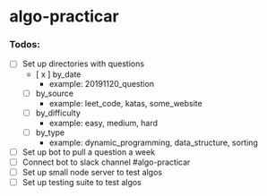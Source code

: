 # algo-practicar

### Todos:
  - [ ] Set up directories with questions
    - [ x ] by_date
      - example: 20191120_question
    - [ ] by_source
      - example: leet_code, katas, some_website
    - [ ] by_difficulty 
      - example: easy, medium, hard
    - [ ] by_type
      - example: dynamic_programming, data_structure, sorting

  - [ ] Set up bot to pull a question a week
  - [ ] Connect bot to slack channel #algo-practicar
  - [ ] Set up small node server to test algos
  - [ ] Set up testing suite to test algos
